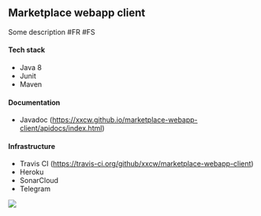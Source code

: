 ## Marketplace webapp client

Some description #FR #FS

#### Tech stack
- Java 8
- Junit
- Maven

#### Documentation
- Javadoc (https://xxcw.github.io/marketplace-webapp-client/apidocs/index.html)
#### Infrastructure
- Travis CI (https://travis-ci.org/github/xxcw/marketplace-webapp-client)
- Heroku
- SonarCloud
- Telegram

![](https://raw.githubusercontent.com/xxcw/marketplace-webapp-client/master/.github/images/infrastructure.jpg)